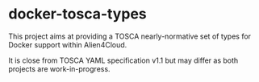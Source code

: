 # docker-tosca-types

This project aims at providing a TOSCA nearly-normative set of types for Docker support within Alien4Cloud.

It is close from TOSCA YAML specification v1.1 but may differ as both projects are work-in-progress.

